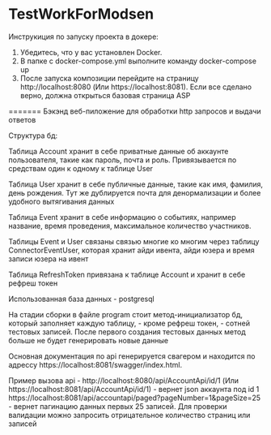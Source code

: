 # TestWorkForModsen

Инструкиция по запуску проекта в докере: 
1. Убедитесь, что у вас установлен Docker.
2. В папке с docker-compose.yml выполните команду docker-compose up 
3. После запуска композиции перейдите на страницу http://localhost:8080 (Или https://localhost:8081). Если все сделано верно, должна открыться базовая страница ASP
   
=======
Бэкэнд веб-пиложение для обработки http запросов и выдачи ответов

Структура бд: 

Таблица Account хранит в себе приватные данные об аккаунте пользователя, такие как пароль, почта и роль. Привязывается по средствам один к одному к таблице User

Таблица User хранит в себе публичные данные, такие как имя, фамилия, день рождения. Тут же дублируется почта для денормализации и более удобного вытягивания данных

Таблица Event хранит в себе информацию о событиях, например название, время проведения, максимальное количество участников.

Таблицы Event и User связаны связью многие ко многим через таблицу ConnectorEventUser, которая хранит айди ивента, айди юзера и время записи юзера на ивент

Таблица RefreshToken привязана к таблице Account и хранит в себе рефреш токен

Использованная база данных - postgresql 

На стадии сборки в файле program стоит метод-инициализатор бд, который заполняет каждую таблицу, - кроме рефреш токен, - сотней тестовых записей. После первого создания тестовых данных метод больше не будет генерировать новые данные

Основная документация по api генерируется свагером и находится по адрессу https://localhost:8081/swagger/index.html. 

Пример вызова api - http://localhost:8080/api/AccountApi/id/1 (Или https://localhost:8081/api/AccountApi/id/1) - вернет json аккаунта под id 1
https://localhost:8081/api/accountapi/paged?pageNumber=1&pageSize=25 - вернет пагинацию данных первых 25 записей. Для проверки валидации можно запросить отрицательное количество страниц или записей
